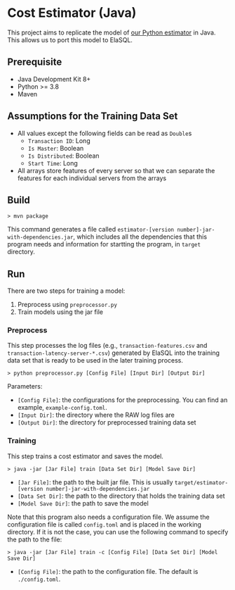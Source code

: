 # Cost Estimator (Java)

This project aims to replicate the model of [our Python estimator](https://github.com/elasql/cost-estimator) in Java. This allows us to port this model to ElaSQL.

## Prerequisite

- Java Development Kit 8+
- Python >= 3.8
- Maven

## Assumptions for the Training Data Set

- All values except the following fields can be read as `Double`s
  - `Transaction ID`: Long
  - `Is Master`: Boolean
  - `Is Distributed`: Boolean
  - `Start Time`: Long
- All arrays store features of every server so that we can separate the features for each individual servers from the arrays

## Build

```
> mvn package
```

This command generates a file called `estimator-[version number]-jar-with-dependencies.jar`, which includes all the dependencies that this program needs and information for startting the program, in `target` directory.

## Run

There are two steps for training a model:

1. Preprocess using `preprocessor.py`
2. Train models using the jar file

### Preprocess

This step processes the log files (e.g., `transaction-features.csv` and `transaction-latency-server-*.csv`) generated by ElaSQL  into the training data set that is ready to be used in the later training process.

```
> python preprocessor.py [Config File] [Input Dir] [Output Dir] 
```

Parameters:

- `[Config File]`: the configurations for the preprocessing. You can find an example, `example-config.toml`.
- `[Input Dir]`: the directory where the RAW log files are
- `[Output Dir]`: the directory for preprocessed training data set

### Training

This step trains a cost estimator and saves the model.

```
> java -jar [Jar File] train [Data Set Dir] [Model Save Dir]
```

- `[Jar File]`: the path to the built jar file. This is usually `target/estimator-[version number]-jar-with-dependencies.jar`
- `[Data Set Dir]`: the path to the directory that holds the training data set
- `[Model Save Dir]`: the path to save the model

Note that this program also needs a configuration file. We assume the configuration file is called `config.toml` and is placed in the working directory. If it is not the case, you can use the following command to specify the path to the file:

```
> java -jar [Jar File] train -c [Config File] [Data Set Dir] [Model Save Dir]
```

- `[Config File]`: the path to the configuration file. The default is `./config.toml`.

